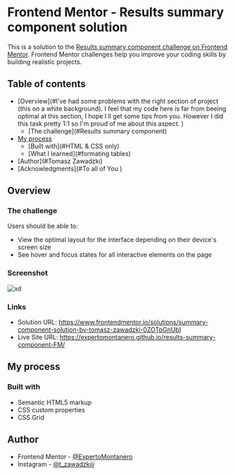 # Frontend Mentor - Results summary component solution

This is a solution to the [Results summary component challenge on Frontend Mentor](https://www.frontendmentor.io/challenges/results-summary-component-CE_K6s0maV). Frontend Mentor challenges help you improve your coding skills by building realistic projects. 

## Table of contents

- [Overview](#I've had some problems with the right section of project (this on a white background). I feel that my code here is far from beeing optimal
at this section, I hope I ll get some tips from you. However I did this task pretty 1:1 so I'm proud of me about this aspect. )
  - [The challenge](#Results summary component)
- [My process](#:>)
  - [Built with](#HTML & CSS only)
  - [What I learned](#formating tables)
- [Author](#Tomasz Zawadzki)
- [Acknowledgments](#To all of You )


## Overview

### The challenge

Users should be able to:

- View the optimal layout for the interface depending on their device's screen size
- See hover and focus states for all interactive elements on the page

### Screenshot

![xd](https://user-images.githubusercontent.com/103272474/231514408-71a47ee6-9448-4c76-9d09-4490e2eb40a0.PNG)


### Links

- Solution URL: https://www.frontendmentor.io/solutions/summary-component-solution-by-tomasz-zawadzki-0ZOTpGnUbI
- Live Site URL: https://expertomontanero.github.io/results-summary-component-FM/

## My process

### Built with

- Semantic HTML5 markup
- CSS custom properties
- CSS Grid

## Author

- Frontend Mentor - [@ExpertoMontanero](https://www.frontendmentor.io/profile/ExpertoMontanero)
- Instagram - [@t_zawadzkiii](https://www.instagram.com/t_zawadzkiii/)
